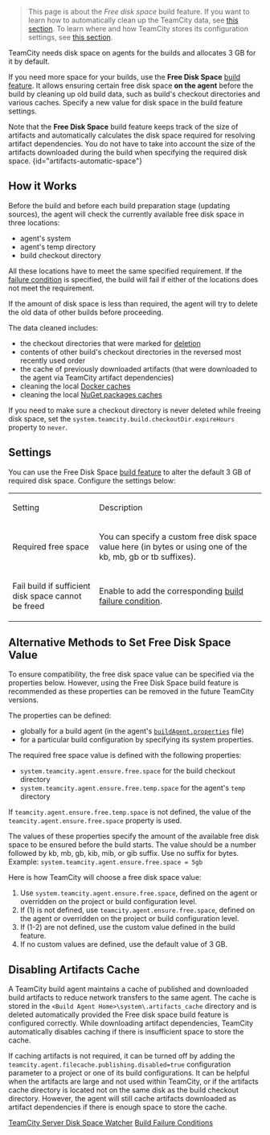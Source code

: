 [//]: # (title: Free Disk Space)
[//]: # (auxiliary-id: Free Disk Space;Free disk Space)

>This page is about the _Free disk space_ build feature. If you want to learn how to automatically clean up the TeamCity data, see [this section](teamcity-data-clean-up.md). To learn where and how TeamCity stores its configuration settings, see [this section](teamcity-data-directory.md).

TeamCity needs disk space on agents for the builds and allocates 3 GB for it by default. 

If you need more space for your builds, use the **Free Disk Space** [build feature](https://www.jetbrains.com/help/teamcity/adding-build-features.html). It allows ensuring certain free disk space **on the agent** before the build by cleaning up old build data, such as build's checkout directories and various caches.
Specify a new value for disk space in the build feature settings.

Note that the **Free Disk Space** build feature keeps track of the size of artifacts and automatically calculates the disk space required for resolving artifact dependencies. You do not have to take into account the size of the artifacts downloaded during the build when specifying the required disk space.
{id="artifacts-automatic-space"}

## How it Works

Before the build and before each build preparation stage (updating sources), the agent will check the currently available free disk space in three locations: 
* agent's system
* agent's temp directory
* build checkout directory 

All these locations have to meet the same specified requirement. If the [failure condition](build-failure-conditions.md) is specified, the build will fail if either of the locations does not meet the requirement.

If the amount of disk space is less than required, the agent will try to delete the old data of other builds before proceeding.

The data cleaned includes:
* the checkout directories that were marked for [deletion](build-checkout-directory.md#Automatic+Checkout+Directory+Cleaning)
* contents of other build's checkout directories in the reversed most recently used order
* the cache of previously downloaded artifacts (that were downloaded to the agent via TeamCity artifact dependencies)
* cleaning the local [Docker caches](integrating-teamcity-with-docker.md#Docker+Disk+Space+Cleaner) 
* cleaning the local [NuGet packages caches](nuget.md#NuGet+Packages+Cache+Clean-up+on+Agents)

If you need to make sure a checkout directory is never deleted while freeing disk space, set the `system.teamcity.build.checkoutDir.expireHours` property to `never`.

## Settings

You can use the Free Disk Space [build feature](adding-build-features.md) to alter the default 3 GB of required disk space. Configure the settings below:

<table><tr>

<td>

Setting

</td>

<td>

Description

</td></tr><tr>

<td>

Required free space

</td>

<td>

You can specify a custom free disk space value here (in bytes or using one of the kb, mb, gb or tb suffixes).

</td></tr><tr>

<td>

Fail build if sufficient disk space cannot be freed

</td>

<td>

Enable to add the corresponding [build failure condition](build-failure-conditions.md).

</td></tr></table>

## Alternative Methods to Set Free Disk Space Value

To ensure compatibility, the free disk space value can be specified via the properties below. However, using the Free Disk Space build feature is recommended as these properties can be removed in the future TeamCity versions.

The properties can be defined:
* globally for a build agent (in the agent's [`buildAgent.properties`](configure-agent-installation.md) file)
* for a particular build configuration by specifying its system properties.

The required free space value is defined with the following properties:
* `system.teamcity.agent.ensure.free.space` for the build checkout directory
* `system.teamcity.agent.ensure.free.temp.space` for the agent's `temp` directory

If `teamcity.agent.ensure.free.temp.space` is not defined, the value of the `teamcity.agent.ensure.free.space` property is used.

The values of these properties specify the amount of the available free disk space to be ensured before the build starts. The value should be a number followed by kb, mb, gb, kib, mib, or gib suffix. Use no suffix for bytes.   
Example: `system.teamcity.agent.ensure.free.space = 5gb`

Here is how TeamCity will choose a free disk space value:
1. Use `system.teamcity.agent.ensure.free.space`, defined on the agent or overridden on the project or build configuration level.
2. If (1) is not defined, use `teamcity.agent.ensure.free.space`, defined on the agent or overridden on the project or build configuration level.
3. If (1-2) are not defined, use the custom value defined in the build feature.
4. If no custom values are defined, use the default value of 3 GB.

## Disabling Artifacts Cache

A TeamCity build agent maintains a cache of published and downloaded build artifacts to reduce network transfers to the same agent. The cache is stored in the `<Build Agent Home>\system\.artifacts_cache` directory and is deleted automatically provided the Free disk space build feature is configured correctly. While downloading artifact dependencies, TeamCity automatically disables caching if there is insufficient space to store the cache.

If caching artifacts is not required, it can be turned off by adding the `teamcity.agent.filecache.publishing.disabled=true` configuration parameter to a project or one of its build configurations. It can be helpful when the artifacts are large and not used within TeamCity, or if the artifacts cache directory is located not on the same disk as the build checkout directory. However, the agent will still cache artifacts downloaded as artifact dependencies if there is enough space to store the cache.

[//]: # (Internal note. Do not delete. "Free disk spaced145e166.txt")

 <seealso>
        <category ref="admin-guide">
            <a href="teamcity-disk-space-watcher.md" product="tc">TeamCity Server Disk Space Watcher</a>
            <a href="build-failure-conditions.md">Build Failure Conditions</a>
        </category>
</seealso>
